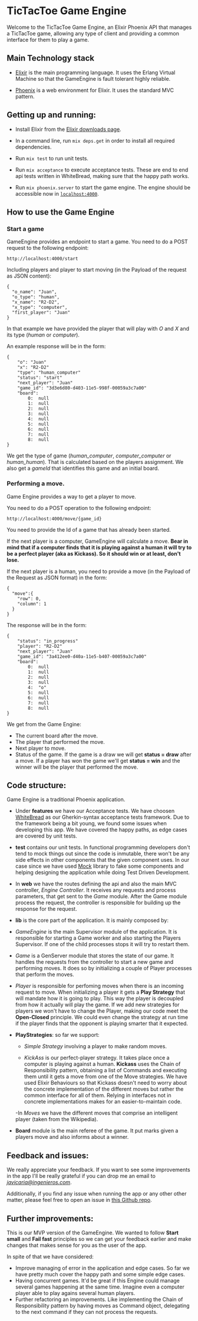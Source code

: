 # TicTacToe Game Engine

Welcome to the TicTacToe Game Engine, an Elixir Phoenix API that manages a TicTacToe game, allowing any type of client and providing a common interface for them to play a game.

## Main Technology stack

* [Elixir](http://elixir-lang.org/) is the main programming language. It uses the Erlang Virtual Machine so that the GameEngine is fault tolerant highly reliable.

* [Phoenix](http://www.phoenixframework.org/) is a web environment for Elixir. It uses the standard MVC pattern.

## Getting up and running:

* Install Elixir  from the [Elixir downloads page](http://elixir-lang.org/install.html).
 
* In a command line, run `mix deps.get` in order to install all required dependencies.

* Run `mix test` to run unit tests. 

* Run `mix acceptance` to execute acceptance tests. These are end to end api tests written in WhiteBread, making sure that the happy path works.

* Run `mix phoenix.server` to start the game engine. The engine should be accessible now in [`localhost:4000`](http://localhost:4000).

## How to use the Game Engine

### Start a game

GameEngine provides an endpoint to start a game. You need to do a POST request to the following endpoint:

```
http://localhost:4000/start
```

Including players and player to start moving (in the Payload of the request as JSON content):

```
{
  "o_name": "Juan", 
  "o_type": "human", 
  "x_name": "R2-D2", 
  "x_type": "computer", 
  "first_player": "Juan"
}
```

In that example we have provided the player that will play with *O* and *X* and its type (*human* or *computer*).

An example response will be in the form:

```
{
	"o": "Juan"
	"x": "R2-D2"
	"type": "human_computer"
	"status": "start"	
	"next_player": "Juan"
	"game_id": "3d3e6d80-d403-11e5-998f-00059a3c7a00"
	"board":
		0:  null
		1:  null
		2:  null
		3:  null
		4:  null
		5:  null
		6:  null
		7:  null
		8:  null
}
```

We get the type of game (*human_computer*, *computer_computer* or *human_human*). That is calculated based on the players assignment.
We also get a *gameId* that identifies this game and an initial board.

### Performing a move.

Game Engine provides a way to get a player to move.

You need to do a POST operation to the following endpoint:

```
http://localhost:4000/move/{game_id}
```

You need to provide the Id of a game that has already been started.

If the next player is a computer, GameEngine will calculate a move. **Bear in mind that if a computer finds that it is playing against a human it will try to be a perfect player (aka as Kickass). So it should win or at least, don't lose.**

If the next player is a human, you need to provide a move (in the Payload of the Request as JSON format) in the form:

```
{
  "move":{
    "row": 0,
    "column": 1
  }
}
```

The response will be in the form:

```
{
	"status": "in_progress"
	"player": "R2-D2"
	"next_player": "Juan"
	"game_id": "3a412ee0-d40a-11e5-b407-00059a3c7a00"
	"board":
		0:  null
		1:  null
		2:  null
		3:  null
		4:  "o"
		5:  null
		6:  null
		7:  null
		8:  null
}
```
We get from the Game Engine:

* The current board after the move.
* The player that performed the move.
* Next player to move.
* Status of the game. If the game is a draw we will get **status = draw** after a move. If a player has won the game we'll get **status = win** and the winner will be the player that performed the move.

## Code structure:

Game Engine is a traditional Phoenix application.

- Under **features** we have our Acceptance tests. We have choosen [WhiteBread](https://github.com/meadsteve/white-bread) as our Gherkin-syntax acceptance tests framework. Due to the framework being a bit young, we found some issues when developing this app. We have covered the happy paths, as edge cases are covered by unit tests.

- **test** contains our unit tests. In functional programming developers don't tend to mock things out since the code is inmutable, there won't be any side effects in other components that the given component uses. In our case since we have used [Mock](https://github.com/jjh42/mock) library to fake some components and helping designing the application while doing Test Driven Development.

- In **web** we have the routes defining the api and also the main MVC controller, *Engine Controller*. It receives any requests and process parameters, that get sent to the *Game* module. After the Game module process the request, the controller is responsible for building up the response for the request.

- **lib** is the core part of the application. It is mainly composed by:

 - *GameEngine* is the main Supervisor module of the application. It is responsible for starting a Game worker and also starting the Players Supervisor. If one of the child processes stops it will try to restart them.

 - *Game* is a GenServer module that stores the state of our game. It handles the requests from the controller to start a new game and performing moves. It does so by initializing a couple of Player processes that perform the moves.

 - *Player* is responsible for perfoming moves when there is an incoming request to move. When initializing a player it gets a **Play Strategy** that will mandate how it is going to play. This way the player is decoupled from how it actually will play the game. If we add new strategies for players we won't have to change the Player, making our code meet the  **Open-Closed** principle. We could even change the strategy at run time if the player finds that the opponent is playing smarter that it expected.

 - **PlayStrategies**: so far we support:

 	- *Simple Strategy* involving a player to make random moves.

 	- *KickAss* is our perfect-player strategy. It takes place once a computer is playing against a human. **Kickass** uses the Chain of Responsibility pattern, obtaining a list of Commands and executing them until it gets a move from one of the Move strategies. We have used Elixir Behaviours so that Kickass doesn't need to worry about the concrete implementation of the different moves but rather the common interface for all of them. Relying in interfaces not in concrete implementations makes for an easier-to-maintain code.

 	-In *Moves* we have the different moves that comprise an intelligent player (taken from the Wikipedia).

 - **Board** module is the main referee of the game. It put marks given a players move and also informs about a winner.

## Feedback and issues:

We really appreciate your feedback. If you want to see some improvements in the app I'll be really grateful if you can drop me an email to *javicaria@ingenieros.com*.

Additionally, if you find any issue when running the app or any other other matter, please feel free to open an issue in [this Github repo](https://github.com/javflores/tic-tac-toe/issues).

## Further improvements:

This is our MVP version of the GameEngine. We wanted to follow **Start small** and **Fail fast** principles so we can get your feedback earlier and make changes that makes sense for you as the user of the app.

In spite of that we have considered:

* Improve managing of error in the application and edge cases. So far we have pretty much cover the happy path and some simple edge cases.
* Having concurrent games. It'd be great if this Engine could manage several games happening at the same time. Imagine even a computer player able to play agains several human players.
* Further refactoring an improvements. Like implementing the Chain of Responsibility pattern by having moves as Command object, delegating to the next command if they can not process the requests.
